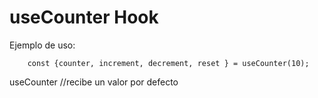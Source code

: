 # useCounter Hook

Ejemplo de uso:
```
    const {counter, increment, decrement, reset } = useCounter(10);
```
useCounter //recibe un valor por defecto
